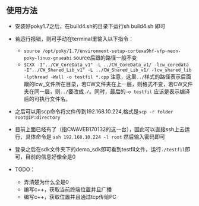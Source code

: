 ## 使用方法
* 安装好poky1.7之后，在build4.sh的目录下运行sh build4.sh 即可
* 若运行报错，则可手动在terminal里输入以下指令：
	* ```source /opt/poky/1.7/environment-setup-cortexa9hf-vfp-neon-poky-linux-gnueabi``` source后跟的路径一般不变
	* ```$CXX -I"../CW_CoreData_v1" -L ../CW_CoreData_v1/ -lcw_coredata -I"../CW_Shared_Lib_v1" -L ../CW_Shared_Lib_v1/ -lcw_shared_lib -lpthread -Wall -o testfil *.cpp```   注意，这里```../```样式的路径表示后面跟的lcw_文件所在目录，若CW文件夹在上一层，则格式不变，若CW文件夹在同一层，则```../```要改成```./```。同时，最后的```-o testfil``` 应该是表示编译后的可执行文件名。
* 之后可以用scp命令将文件传到192.168.10.224,格式是```scp -r folder root@IP:directory```
* 目前上面已经有了（指CWAVEB170132的这一台），因此可以直接ssh上去运行，具体命令是 ```ssh 192.168.10.224 -l root``` 然后输入密码即可
* 登录之后在sdk文件夹下的demo_sdk即可看到testfil文件，运行```./testfil```即可，目前的信息好像全是0


* TODO：
	* 弄清楚为什么全是0
	* 编写c++，获取当前终端位置并且广播
	* 编写c++，获取位置并且通过tcp传给PC
